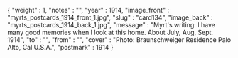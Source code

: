{
  "weight" : 1,
  "notes" : "",
  "year" : 1914,
  "image_front" : "myrts_postcards_1914_front_1.jpg",
  "slug" : "card134",
  "image_back" : "myrts_postcards_1914_back_1.jpg",
  "message" : "Myrt's writing: I have many good memories when I look at this home. About July, Aug, Sept. 1914",
  "to" : "",
  "from" : "",
  "cover" : "Photo: Braunschweiger Residence Palo Alto, Cal U.S.A.",
  "postmark" : 1914
}
